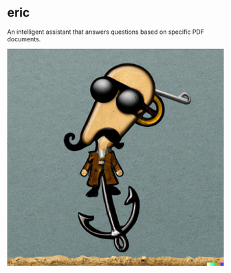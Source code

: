 # eric

An intelligent assistant that answers questions based on specific PDF documents.

![Eric clippy](eric_clippy.png "Title")
